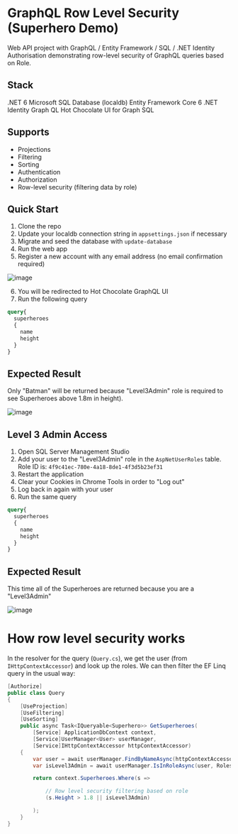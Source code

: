 # GraphQL Row Level Security (Superhero Demo)

Web API project with GraphQL / Entity Framework / SQL / .NET Identity Authorisation demonstrating row-level security of GraphQL queries based on Role.

## Stack

.NET 6
Microsoft SQL Database (localdb)
Entity Framework Core 6
.NET Identity
Graph QL
Hot Chocolate UI for Graph SQL

## Supports

- Projections
- Filtering
- Sorting
- Authentication
- Authorization
- Row-level security (filtering data by role)

## Quick Start

1. Clone the repo
2. Update your localdb connection string in `appsettings.json` if necessary
3. Migrate and seed the database with `update-database`
4. Run the web app
5. Register a new account with any email address (no email confirmation required)

![image](https://user-images.githubusercontent.com/80036622/174424113-7a8ff064-ca6c-44f4-a774-88776d83626f.png)

6. You will be redirected to Hot Chocolate GraphQL UI
7. Run the following query

```graphql
query{
  superheroes
  {
    name
    height
  }
}
```

## Expected Result

Only "Batman" will be returned because "Level3Admin" role is required to see Superheroes above 1.8m in height).

![image](https://user-images.githubusercontent.com/80036622/174423948-b8323cae-5c52-4502-b1aa-a47dd4bbde42.png)

## Level 3 Admin Access

1. Open SQL Server Management Studio
2. Add your user to the "Level3Admin" role in the `AspNetUserRoles` table. Role ID is: `4f9c41ec-780e-4a18-8de1-4f3d5b23ef31`
3. Restart the application
4. Clear your Cookies in Chrome Tools in order to "Log out"
5. Log back in again with your user
6. Run the same query

```graphql
query{
  superheroes
  {
    name
    height
  }
}
```

## Expected Result

This time all of the Superheroes are returned because you are a "Level3Admin"

![image](https://user-images.githubusercontent.com/80036622/174423914-ed2cfe64-c14d-4754-a65a-3f9f60fb21f7.png)


# How row level security works

In the resolver for the query (`Query.cs`), we get the user (from `IHttpContextAccessor`) and look up the roles.
We can then filter the EF Linq query in the usual way:

```csharp
[Authorize]
public class Query
{
    [UseProjection]
    [UseFiltering]
    [UseSorting]
    public async Task<IQueryable<Superhero>> GetSuperheroes(
        [Service] ApplicationDbContext context, 
        [Service]UserManager<User> userManager, 
        [Service]IHttpContextAccessor httpContextAccessor)
    {
        var user = await userManager.FindByNameAsync(httpContextAccessor.HttpContext.User.Identity.Name);
        var isLevel3Admin = await userManager.IsInRoleAsync(user, Roles.Level3Admin);

        return context.Superheroes.Where(s =>

            // Row level security filtering based on role
            (s.Height > 1.8 || isLevel3Admin)

        );
    }
}
```
